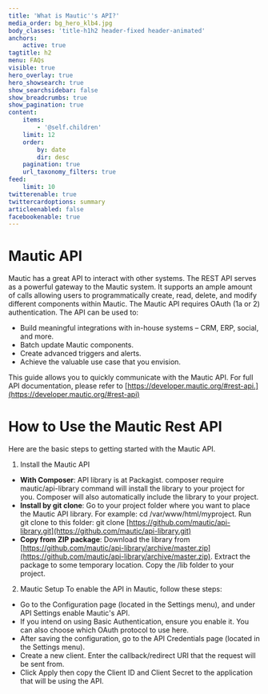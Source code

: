 ```yaml
---
title: 'What is Mautic''s API?'
media_order: bg_hero_klb4.jpg
body_classes: 'title-h1h2 header-fixed header-animated'
anchors:
    active: true
tagtitle: h2
menu: FAQs
visible: true
hero_overlay: true
hero_showsearch: true
show_searchsidebar: false
show_breadcrumbs: true
show_pagination: true
content:
    items:
        - '@self.children'
    limit: 12
    order:
        by: date
        dir: desc
    pagination: true
    url_taxonomy_filters: true
feed:
    limit: 10
twitterenable: true
twittercardoptions: summary
articleenabled: false
facebookenable: true
---
```


#  Mautic API

Mautic has a great API to interact with other systems. The REST API serves as a powerful gateway to the Mautic system. It supports an ample amount of calls allowing users to programmatically create, read, delete, and modify different components within Mautic.
The Mautic API requires OAuth (1a or 2) authentication. The API can be used to:
* Build meaningful integrations with in-house systems – CRM, ERP, social, and more.
* Batch update Mautic components.
* Create advanced triggers and alerts.
* Achieve the valuable use case that you envision.

This guide allows you to quickly communicate with the Mautic API. For full API documentation, please refer to [https://developer.mautic.org/#rest-api.](https://developer.mautic.org/#rest-api)

# How to Use the Mautic Rest API  

Here are the basic steps to getting started with the Mautic API.

1.  Install the Mautic API 
* **With Composer**: API library is at Packagist. composer require mautic/api-library command will install the library to your project for you. Composer will also automatically include the library to your project.
* **Install by git clone**: Go to your project folder where you want to place the Mautic API library.  For example:
 cd /var/www/html/myproject.  Run git clone to this folder: git clone [https://github.com/mautic/api-library.git](https://github.com/mautic/api-library.git)
* **Copy from ZIP package**: Download the library from [https://github.com/mautic/api-library/archive/master.zip](https://github.com/mautic/api-library/archive/master.zip). Extract the package to some temporary location. Copy the /lib folder to your project.

2. Mautic Setup
To enable the API in Mautic, follow these steps:
* Go to the Configuration page (located in the Settings menu), and under API Settings enable Mautic's API. 
* If you intend on using Basic Authentication, ensure you enable it. You can also choose which OAuth protocol to use here.
* After saving the configuration, go to the API Credentials page (located in the Settings menu).
* Create a new client. Enter the callback/redirect URI that the request will be sent from. 
* Click Apply then copy the Client ID and Client Secret to the application that will be using the API.



